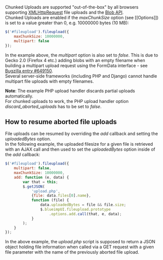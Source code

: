 Chunked Uploads are supported "out-of-the-box" by all browsers supporting [XMLHttpRequest](https://developer.mozilla.org/en/xmlhttprequest) file uploads and the [Blob API](https://developer.mozilla.org/en/DOM/Blob).  
Chunked Uploads are enabled if the *maxChunkSize* option (see [[Options]]) is set to a value greater than 0, e.g. 10000000 bytes (10 MB):

```js
$('#fileupload').fileupload({
    maxChunkSize: 10000000,
    multipart: false
});
```

In the example above, the *multipart* option is also set to *false*. This is due to Gecko 2.0 (Firefox 4 etc.) adding blobs with an empty filename when building a multipart upload request using the FormData interface - see [Bugzilla entry #649150](https://bugzilla.mozilla.org/show_bug.cgi?id=649150).  
Several server-side frameworks (including PHP and Django) cannot handle multipart file uploads with empty filenames.

**Note**:
The example PHP upload handler discards partial uploads automatically.  
For chunked uploads to work, the PHP upload handler option *discard_aborted_uploads* has to be set to *false*.

## How to resume aborted file uploads
File uploads can be resumed by overriding the *add* callback and setting the *uploadedBytes* option.  
In the following example, the uploaded filesize for a given file is retrieved with an AJAX call and then used to set the *uploadedBytes* option inside of the *add* callback:

```js
$('#fileupload').fileupload({
    multipart: false,
    maxChunkSize: 10000000,
    add: function (e, data) {
        var that = this;
        $.getJSON(
            'upload.php',
            {file: data.files[0].name},
            function (file) {
                data.uploadedBytes = file && file.size;
                $.blueimpUI.fileupload.prototype
                    .options.add.call(that, e, data);
            }
        );
    }
});
```

In the above example, the *upload.php* script is supposed to return a JSON object holding file information when called via a GET request with a given file parameter with the name of the previously aborted file upload.